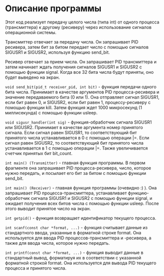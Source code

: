 # Описание программы
Этот код реализует передачу целого числа (типа int) от одного процесса (трансмиттера) к другому (ресиверу) через использование сигналов операционной системы.

Трансмиттер отвечает за передачу числа. Он запрашивает PID ресивера, затем бит за битом передает число с помощью сигналов SIGUSR1 и SIGUSR2, используя функцию send_bit.

Ресивер отвечает за прием числа. Он запрашивает PID трансмиттера и затем начинает ждать получения сигналов SIGUSR1 и SIGUSR2 с помощью функции signal. Когда все 32 бита числа будут приняты, оно будет выведено на экран.

`void send_bit(pid_t receiver_pid, int bit)` - функция передачи одного бита числа. Принимает в качестве аргументов PID процесса-ресивера и значение передаваемого бита (0 или 1). Она отправляет сигнал SIGUSR1, если бит равен 0, и SIGUSR2, если бит равен 1, процессу-ресиверу с помощью функции kill. Затем функция ждет 1000 микросекунд (1 миллисекунда) с помощью функции usleep.

`void sigusr_handler(int sig)` - функция-обработчик сигнала SIGUSR1 или SIGUSR2. Принимает в качестве аргумента номер принятого сигнала. Если сигнал равен SIGUSR1, то соответствующий бит принятого числа устанавливается в 0 с помощью операции |=. Если сигнал равен SIGUSR2, то соответствующий бит принятого числа устанавливается в 1 с помощью операции |=. Также увеличивается счетчик принятых бит bit_count.

`int main() (Transmitter)` - главная функция программы. В первом фрагменте она запрашивает PID процесса-ресивера, число, которое нужно передать, и посылает его бит за битом с помощью функции send_bit.

`int main() (Receiver)` - главная функция программы (очевидно :) ). Она запрашивает PID процесса-трансмиттера, устанавливает функцию-обработчик сигнала SIGUSR1 и SIGUSR2 с помощью функции signal, и ожидает получения всех битов числа с помощью функции usleep. После этого выводит принятое число на экран.

`int getpid()` - функция возвращает идентификатор текущего процесса.

`int scanf(const char *format, ...)` - функция считывает данные из стандартного ввода, указанные в форматной строке format. Она используется для ввода PID процессов-трансмиттера и -ресивера, а также для ввода числа, которое нужно передать.

`int printf(const char *format, ...)` - функция выводит данные в стандартный вывод, форматируя их в соответствии с указанной форматной строкой format. Она используется для вывода PID текущего процесса и принятого числа.
